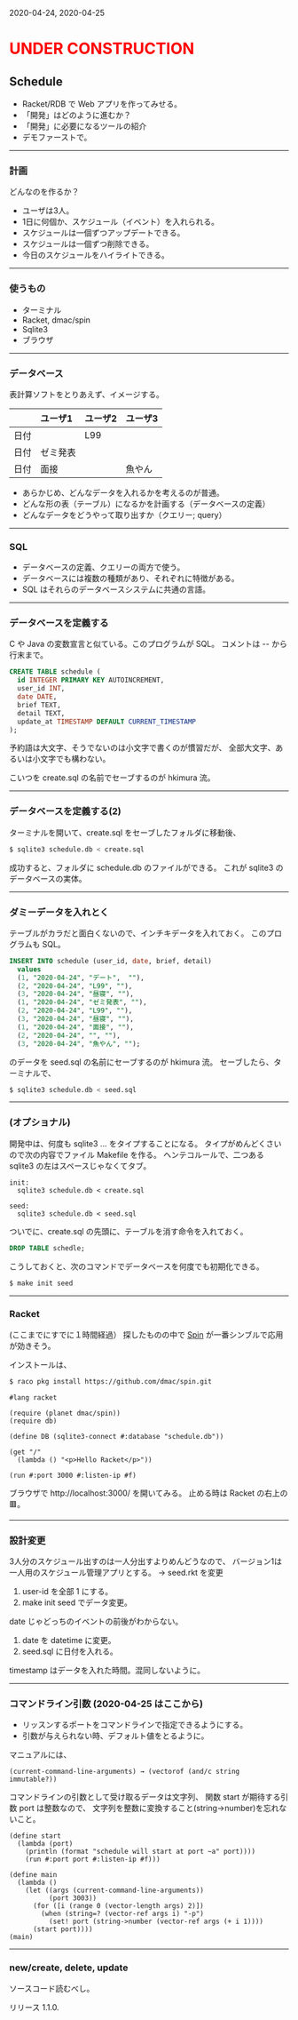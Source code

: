 2020-04-24, 2020-04-25
# <span style='color:red;'>UNDER CONSTRUCTION</span>

## Schedule

* Racket/RDB で Web アプリを作ってみせる。
* 「開発」はどのように進むか？
* 「開発」に必要になるツールの紹介
* デモファーストで。

---
### 計画

どんなのを作るか？

* ユーザは3人。
* 1日に何個か、スケジュール（イベント）を入れられる。
* スケジュールは一個ずつアップデートできる。
* スケジュールは一個ずつ削除できる。
* 今日のスケジュールをハイライトできる。

---
### 使うもの

* ターミナル
* Racket, dmac/spin
* Sqlite3
* ブラウザ

---
### データベース

表計算ソフトをとりあえず、イメージする。

|    | ユーザ1 | ユーザ2 | ユーザ3 |
|:--:|:-------|:-------|:-------|
|日付|         | L99    |        |
|日付| ゼミ発表  |        |        |
|日付| 面接     |        | 魚やん |

* あらかじめ、どんなデータを入れるかを考えるのが普通。
* どんな形の表（テーブル）になるかを計画する（データベースの定義）
* どんなデータをどうやって取り出すか（クエリー; query）

___
### SQL

* データベースの定義、クエリーの両方で使う。
* データベースには複数の種類があり、それぞれに特徴がある。
* SQL はそれらのデータベースシステムに共通の言語。

---
### データベースを定義する

C や Java の変数宣言と似ている。このプログラムが SQL。
コメントは -- から行末まで。

```sql
CREATE TABLE schedule (
  id INTEGER PRIMARY KEY AUTOINCREMENT,
  user_id INT,
  date DATE,
  brief TEXT,
  detail TEXT,
  update_at TIMESTAMP DEFAULT CURRENT_TIMESTAMP
);
```

予約語は大文字、そうでないのは小文字で書くのが慣習だが、
全部大文字、あるいは小文字でも構わない。

こいつを create.sql の名前でセーブするのが hkimura 流。

---
### データベースを定義する(2)

ターミナルを開いて、create.sql をセーブしたフォルダに移動後、

```sh
$ sqlite3 schedule.db < create.sql
```

成功すると、フォルダに schedule.db のファイルができる。
これが sqlite3 のデータベースの実体。

---
### ダミーデータを入れとく

テーブルがカラだと面白くないので、インチキデータを入れておく。
このプログラムも SQL。

```sql
INSERT INTO schedule (user_id, date, brief, detail)
  values
  (1, "2020-04-24", "デート",  ""),
  (2, "2020-04-24", "L99", ""),
  (3, "2020-04-24", "昼寝", ""),
  (1, "2020-04-24", "ゼミ発表", ""),
  (2, "2020-04-24", "L99", ""),
  (3, "2020-04-24", "昼寝", ""),
  (1, "2020-04-24", "面接", ""),
  (2, "2020-04-24", "", ""),
  (3, "2020-04-24", "魚やん", "");
```

のデータを seed.sql の名前にセーブするのが hkimura 流。
セーブしたら、ターミナルで、

```sh
$ sqlite3 schedule.db < seed.sql
```
---
### (オプショナル)

開発中は、何度も sqlite3 ... をタイプすることになる。
タイプがめんどくさいので次の内容でファイル Makefile を作る。
ヘンテコルールで、二つある sqlite3 の左はスペースじゃなくてタブ。

```text
init:
  sqlite3 schedule.db < create.sql

seed:
  sqlite3 schedule.db < seed.sql
```

ついでに、create.sql の先頭に、テーブルを消す命令を入れておく。
```sql
DROP TABLE schedle;
```

こうしておくと、次のコマンドでデータベースを何度でも初期化できる。

```sh
$ make init seed
```

---
### Racket

(ここまでにすでに１時間経過）
探したものの中で [Spin](https://github.com/dmac/spin) が一番シンブルで応用が効きそう。

インストールは、

```sh
$ raco pkg install https://github.com/dmac/spin.git
```

```racket
#lang racket

(require (planet dmac/spin))
(require db)

(define DB (sqlite3-connect #:database "schedule.db"))

(get "/"
  (lambda () "<p>Hello Racket</p>"))

(run #:port 3000 #:listen-ip #f)
```

ブラウザで http://localhost:3000/ を開いてみる。
止める時は Racket の右上の🟥。

---
### 設計変更

3人分のスケジュール出すのは一人分出すよりめんどうなので、
バージョン1は一人用のスケジュール管理アプリとする。
→ seed.rkt を変更

1. user-id を全部 1 にする。
1. make init seed でデータ変更。

date じゃどっちのイベントの前後がわからない。
1. date を datetime に変更。
1. seed.sql に日付を入れる。

timestamp はデータを入れた時間。混同しないように。

---
### コマンドライン引数 (2020-04-25 はここから)

* リッスンするポートをコマンドラインで指定できるようにする。
* 引数が与えられない時、デフォルト値をとるように。

マニュアルには、

```racket
(current-command-line-arguments) → (vectorof (and/c string immutable?))
```

コマンドラインの引数として受け取るデータは文字列、
関数 start が期待する引数 port は整数なので、
文字列を整数に変換すること(string->number)を忘れないこと。

```racket
(define start
  (lambda (port)
    (println (format "schedule will start at port ~a" port))))
    (run #:port port #:listen-ip #f)))

(define main
  (lambda ()
    (let ((args (current-command-line-arguments))
          (port 3003))
      (for ([i (range 0 (vector-length args) 2)])
        (when (string=? (vector-ref args i) "-p")
          (set! port (string->number (vector-ref args (+ i 1))))
      (start port))))
(main)
```

---
### new/create, delete, update

ソースコード読むべし。

リリース 1.1.0.

